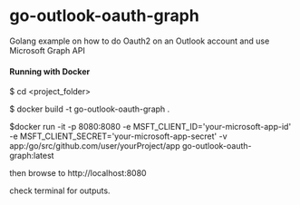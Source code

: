 # go-outlook-oauth-graph
Golang example on how to do Oauth2 on an Outlook account and use Microsoft Graph API

#### Running with Docker

$ cd <project_folder>

$ docker build -t go-outlook-oauth-graph .

$docker run -it -p 8080:8080 -e MSFT_CLIENT_ID='your-microsoft-app-id' -e MSFT_CLIENT_SECRET='your-microsoft-app-secret' -v app:/go/src/github.com/user/yourProject/app go-outlook-oauth-graph:latest

then browse to
http://localhost:8080

check terminal for outputs.


